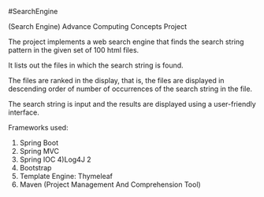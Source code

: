 #SearchEngine

(Search Engine) Advance Computing Concepts Project

The project implements a web search engine that finds the search string pattern in the given set of 100 html files.

It lists out the files in which the search string is found.

The files are ranked in the display, that is, the files are displayed in descending order of number of occurrences of the search string in the file.

The search string is input and the results are displayed using a user-friendly interface.

Frameworks used:
  1) Spring Boot
  2) Spring MVC
  3) Spring IOC
  4)Log4J 2
  5) Bootstrap
  6) Template Engine: Thymeleaf
  7) Maven (Project Management And Comprehension Tool)
